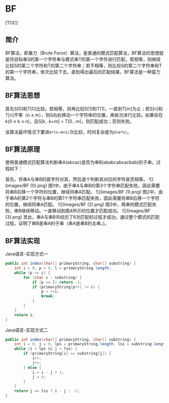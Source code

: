 # BF

[TOC]

## 简介

BF算法，即暴力（Brute Force）算法，是普通的模式匹配算法，BF算法的思想就是将目标串S的第一个字符串与模式串T的第一个字符进行匹配，若相等，则继续比较S的第二个字符和T的第二个字符串；若不相等，则比较S的第二个字符串和T的第一个字符串，依次比较下去，直到得出最后的匹配结果。BF算法是一种蛮力算法。

## BF算法思想

首先S[0]和T[0]比较，若相等，则再比较S[1]和T[1]，一直到T[m]为止；若S[n]和T[n]不等（n ≤ m），则S向右移动一个字符串的位置，再依次进行比较。如果存在k(0 ≤ k ≤ n)，且S[k...k+m] = T[0...m]，则匹配成功；否则失败。

该算法最坏情况下要进`m*(n-m+1)`次比较，时间复杂度为`O(m*n)`。

## BF算法原理

使用普通模式匹配算法判断串A(abcac)是否为串B(ababcabcacbab)的子串。过程如下：

首先，将串A与串B的首字符对其，然后逐个判断其对应的字符是否相等。
![](images/BF (0).png)
图1中，由于串A与串B的第3个字符串匹配失败，因此需要将串B后移一个字符的位置，继续同串A匹配。
![](images/BF (1).png)
图2中，由于串A的第2个字符与串B的第1个字符串匹配失败，因此需要将串B后移一个字符的位置，继续同串A匹配。
![](images/BF (2).png)
图3中，两串的模式匹配失败，串B继续移动。一直移动到图4所示的位置才匹配成功。
![](images/BF (3).png)
至此，串A与串B共经历了6次匹配的过程才成功。通过整个模式的匹配过程，证明了串B是串A的子串（串A是串B的主串。)。

## BF算法实现

Java语言-实现方式一

```java
public int index(char[] primaryString, char[] substring) {
    int i = 0, p = 0, l = primaryString.length;
    while (p == i) {
        for (char c : substring) {
            if (p == l) return -1;
            if (primaryString[p++] != c) {
                p = ++i;
                break;
            }
        }
    }
    return i;
}
```

Java语言-实现方式二

```java
public int index(char[] primaryString, char[] substring) {
    int i = 0, j = 0, lps = primaryString.length, lss = substring.length;
    while (i < lps && j < lss) {
        if (primaryString[i] == substring[j]) {
            i++;
            j++;
        } else {
            i = i - j + 1;
            j = 0;
        }
    }
    return j == lss ? i - j : -1;
}
```